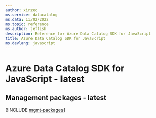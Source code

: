 ```yaml
---
author: xirzec
ms.service: datacatalog
ms.data: 11/02/2022
ms.topic: reference
ms.author: jeffish
description: Reference for Azure Data Catalog SDK for JavaScript
title: Azure Data Catalog SDK for JavaScript
ms.devlang: javascript
---
```

# Azure Data Catalog SDK for JavaScript - latest

## Management packages - latest
[!INCLUDE [mgmt-packages](data-catalog-mgmt-index.md)]